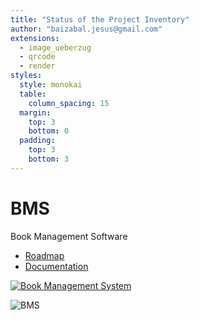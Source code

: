 ```yaml
---
title: "Status of the Project Inventory"
author: "baizabal.jesus@gmail.com"
extensions:
  - image_ueberzug
  - qrcode
  - render
styles:
  style: monokai
  table:
    column_spacing: 15
  margin:
    top: 3
    bottom: 0
  padding:
    top: 3
    bottom: 3
---
```


# BMS

Book Management Software

- [Roadmap](https://github.com/ambagasdowa/BMS/tree/main/Roadmap)
- [Documentation](https://ambagasdowa.github.io/BMS)

[![Book Management System]({./assets/img/bms.png})]({./assets/video/bms.mp4} "Book Management System")

![BMS](./assets/video/bms.gif)
